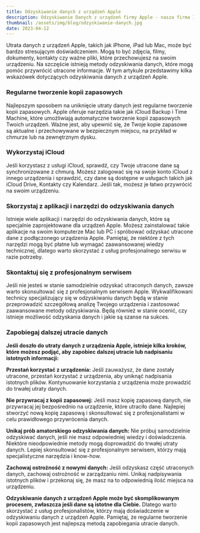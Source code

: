 ```yaml
---
title: Odzyskiwanie danych z urządzeń Apple
description: Odzyskiwanie Danych z urządzeń firmy Apple - nasza firma Itech creative Apple serwis specjalizuje się w odzyskiwaniu danych ze sprzętu firmy Apple
thumbnail: /assets/img/blog/odzyskiwanie-danych.jpg
date: 2023-04-12
---
```


Utrata danych z urządzeń Apple, takich jak iPhone, iPad lub Mac, może być bardzo stresującym doświadczeniem. Mogą to być zdjęcia, filmy, dokumenty, kontakty czy ważne pliki, które przechowujesz na swoim urządzeniu. Na szczęście istnieją metody odzyskiwania danych, które mogą pomóc przywrócić utracone informacje. W tym artykule przedstawimy kilka wskazówek dotyczących odzyskiwania danych z urządzeń Apple.

### Regularne tworzenie kopii zapasowych

Najlepszym sposobem na uniknięcie utraty danych jest regularne tworzenie kopii zapasowych. Apple oferuje narzędzia takie jak iCloud Backup i Time Machine, które umożliwiają automatyczne tworzenie kopii zapasowych Twoich urządzeń. Ważne jest, aby upewnić się, że Twoje kopie zapasowe są aktualne i przechowywane w bezpiecznym miejscu, na przykład w chmurze lub na zewnętrznym dysku.

### Wykorzystaj iCloud

Jeśli korzystasz z usługi iCloud, sprawdź, czy Twoje utracone dane są synchronizowane z chmurą. Możesz zalogować się na swoje konto iCloud z innego urządzenia i sprawdzić, czy dane są dostępne w usługach takich jak iCloud Drive, Kontakty czy Kalendarz. Jeśli tak, możesz je łatwo przywrócić na swoim urządzeniu.

### Skorzystaj z aplikacji i narzędzi do odzyskiwania danych

Istnieje wiele aplikacji i narzędzi do odzyskiwania danych, które są specjalnie zaprojektowane dla urządzeń Apple. Możesz zainstalować takie aplikacje na swoim komputerze Mac lub PC i spróbować odzyskać utracone dane z podłączonego urządzenia Apple. Pamiętaj, że niektóre z tych narzędzi mogą być płatne lub wymagać zaawansowanej wiedzy technicznej, dlatego warto skorzystać z usług profesjonalnego serwisu w razie potrzeby.

### Skontaktuj się z profesjonalnym serwisem

Jeśli nie jesteś w stanie samodzielnie odzyskać utraconych danych, zawsze warto skonsultować się z profesjonalnym serwisem Apple. Wykwalifikowani technicy specjalizujący się w odzyskiwaniu danych będą w stanie przeprowadzić szczegółową analizę Twojego urządzenia i zastosować zaawansowane metody odzyskiwania. Będą również w stanie ocenić, czy istnieje możliwość odzyskania danych i jakie są szanse na sukces.

### Zapobiegaj dalszej utracie danych

**Jeśli doszło do utraty danych z urządzenia Apple, istnieje kilka kroków, które możesz podjąć, aby zapobiec dalszej utracie lub nadpisaniu istotnych informacji:**

**Przestań korzystać z urządzenia:** Jeśli zauważysz, że dane zostały utracone, przestań korzystać z urządzenia, aby uniknąć nadpisania istotnych plików. Kontynuowanie korzystania z urządzenia może prowadzić do trwałej utraty danych.

**Nie przywracaj z kopii zapasowej:** Jeśli masz kopię zapasową danych, nie przywracaj jej bezpośrednio na urządzenie, które utraciło dane. Najlepiej stworzyć nową kopię zapasową i skonsultować się z profesjonalistami w celu prawidłowego przywrócenia danych.

**Unikaj prób amatorskiego odzyskiwania danych:** Nie próbuj samodzielnie odzyskiwać danych, jeśli nie masz odpowiedniej wiedzy i doświadczenia. Niektóre nieodpowiednie metody mogą doprowadzić do trwałej utraty danych. Lepiej skonsultować się z profesjonalnym serwisem, którzy mają specjalistyczne narzędzia i know-how.

**Zachowaj ostrożność z nowymi danych:** Jeśli odzyskasz część utraconych danych, zachowaj ostrożność w zarządzaniu nimi. Unikaj nadpisywania istotnych plików i przekonaj się, że masz na to odpowiednią ilość miejsca na urządzeniu.

**Odzyskiwanie danych z urządzeń Apple może być skomplikowanym procesem, zwłaszcza jeśli dane są istotne dla Ciebie.** Dlatego warto skorzystać z usług profesjonalistów, którzy mają doświadczenie w odzyskiwaniu danych z urządzeń Apple. Pamiętaj, że regularne tworzenie kopii zapasowych jest najlepszą metodą zapobiegania utracie danych.